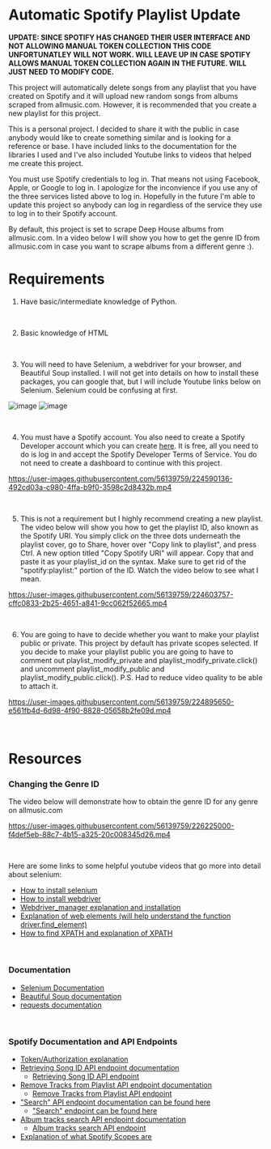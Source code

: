 # Automatic Spotify Playlist Update

**UPDATE: SINCE SPOTIFY HAS CHANGED THEIR USER INTERFACE AND NOT ALLOWING MANUAL TOKEN COLLECTION THIS CODE UNFORTUNATLEY WILL NOT WORK. WILL LEAVE UP IN CASE SPOTIFY ALLOWS MANUAL TOKEN COLLECTION AGAIN IN THE FUTURE. WILL JUST NEED TO MODIFY CODE.**

This project will automatically delete songs from any playlist that you have created on Spotify and it will upload new random songs from albums scraped from allmusic.com. However, it is recommended that you create a new playlist for this project.

This is a personal project. I decided to share it with the public in case anybody would like to create something similar and is looking for a reference or base.
I have included links to the documentation for the libraries I used and I've also included Youtube links to videos that helped me create this project.

You must use Spotify credentials to log in. That means not using Facebook, Apple, or Google to log in. I apologize for the inconvience if you use any of the three services listed above to log in. Hopefully in the future I'm able to update this project so anybody can log in regardless of the service they use to log in to their Spotify account. 

By default, this project is set to scrape Deep House albums from allmusic.com. In a video below I will show you how to get the genre ID from allmusic.com in case you want to scrape albums from a different genre :).

# Requirements
1. Have basic/intermediate knowledge of Python.
<br />

2. Basic knowledge of HTML

<br />

3. You will need to have Selenium, a webdriver for your browser, and Beautiful Soup installed. I will not get into details on how to install these packages, you can google that, but I will include Youtube links below on Selenium. Selenium could be confusing at first.

![image](https://user-images.githubusercontent.com/56139759/224896679-57e6ee97-8b22-49d0-99fc-fb3479a54573.png)
![image](https://user-images.githubusercontent.com/56139759/224896734-50e0081d-c209-4fd6-8f3e-a7baa24c4f4c.png)

<br />

4. You must have a Spotify account. You also need to create a Spotify Developer account which you can create [here](https://developer.spotify.com/dashboard/). It is free, all you need to do is log in and accept the Spotify Developer Terms of Service. You do not need to create a dashboard to continue with this project.

https://user-images.githubusercontent.com/56139759/224590136-492cd03a-c980-4ffa-b9f0-3598c2d8432b.mp4

<br />

5. This is not a requirement but I highly recommend creating a new playlist. The video below will show you how to get the playlist ID, also known as the Spotify URI. You simply click on the three dots underneath the playlist cover, go to Share, hover over "Copy link to playlist", and press Ctrl. A new option titled "Copy Spotify URI" will appear. Copy that and paste it as your playlist_id on the syntax. Make sure to get rid of the "spotify:playlist:" portion of the ID. Watch the video below to see  what I mean.

https://user-images.githubusercontent.com/56139759/224603757-cffc0833-2b25-4651-a841-9cc062f52665.mp4

<br />

6. You are going to have to decide whether you want to make your playlist public or private. This project by default has private scopes selected. If you decide to make your playlist public you are going to have to comment out playlist_modify_private and playlist_modify_private.click() and uncomment playlist_modify_public and playlist_modify_public.click(). P.S. Had to reduce video quality to be able to attach it.


https://user-images.githubusercontent.com/56139759/224895650-e561fb4d-6d98-4f90-8828-05658b2fe09d.mp4

<br />

# Resources

### Changing the Genre ID
The video below will demonstrate how to obtain the genre ID for any genre on allmusic.com


https://user-images.githubusercontent.com/56139759/226225000-f4def5eb-88c7-4b15-a325-20c008345d26.mp4

<br />

Here are some links to some helpful youtube videos that go more into detail about selenium:
* [How to install selenium](https://www.youtube.com/watch?v=mvJ1dNHH3vM&list=PLL34mf651faPOf5PE5YjYgTRITzVzzvMz&index=5)
* [How to install webdriver](https://www.youtube.com/watch?v=z-biUumQxlw&list=PLL34mf651faPOf5PE5YjYgTRITzVzzvMz&index=8)
* [Webdriver_manager explanation and installation](https://www.youtube.com/watch?v=Z3M2GBu8t_k&list=PLL34mf651faPOf5PE5YjYgTRITzVzzvMz&index=11)
* [Explanation of web elements (will help understand the function driver.find_element)](https://www.youtube.com/watch?v=tQ-Vip-ySRg&list=PLL34mf651faPOf5PE5YjYgTRITzVzzvMz&index=57)
* [How to find XPATH and explanation of XPATH](https://www.youtube.com/watch?v=mKM35Hnsd5c&list=PLL34mf651faPOf5PE5YjYgTRITzVzzvMz&index=60)

<br />

### Documentation
* [Selenium Documentation](https://www.selenium.dev/documentation/)
* [Beautiful Soup documentation](https://beautiful-soup-4.readthedocs.io/en/latest/)
* [requests documentation](https://requests.readthedocs.io/en/latest/user/quickstart/)

<br />

### Spotify Documentation and API Endpoints
* [Token/Authorization explanation](https://developer.spotify.com/documentation/general/guides/authorization/)
* [Retrieving Song ID API endpoint documentation](https://developer.spotify.com/documentation/web-api/reference/#/operations/get-playlists-tracks)
	- [Retrieving Song ID API endpoint](https://developer.spotify.com/console/get-playlist-tracks/)
* [Remove Tracks from Playlist API endpoint documentation](https://developer.spotify.com/documentation/web-api/reference/#/operations/remove-tracks-playlist)
  - [Remove Tracks from Playlist API endpoint](https://developer.spotify.com/console/delete-playlist-tracks/)
* ["Search" API endpoint documentation can be found here](https://developer.spotify.com/documentation/web-api/reference/#/operations/search)
  - ["Search" endpoint can be found here](https://developer.spotify.com/console/get-search-item/)
* [Album tracks search API endpoint documentation](https://developer.spotify.com/documentation/web-api/reference/#/operations/get-an-albums-tracks)
  - [Album tracks search API endpoint](https://developer.spotify.com/console/get-album-tracks/)
* [Explanation of what Spotify Scopes are](https://developer.spotify.com/documentation/general/guides/authorization/scopes/)
